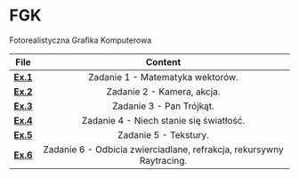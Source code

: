 # FGK
Fotorealistyczna Grafika Komputerowa

File | Content | 
:---:  | :---: |
[**Ex.1**](https://github.com/Tosiaalwayssmile/FGK/tree/main/Ex.1) | Zadanie 1 - Matematyka wektorów. |
[**Ex.2**](https://github.com/Tosiaalwayssmile/FGK/tree/main/Ex.2) | Zadanie 2 - Kamera, akcja. |
[**Ex.3**](https://github.com/Tosiaalwayssmile/FGK/tree/main/Ex.3) | Zadanie 3 - Pan Trójkąt. |
[**Ex.4**](https://github.com/Tosiaalwayssmile/FGK/tree/main/Ex.4) | Zadanie 4 - Niech stanie się światłość. |
[**Ex.5**](https://github.com/Tosiaalwayssmile/FGK/tree/main/Ex.5) | Zadanie 5 - Tekstury. |
[**Ex.6**](https://github.com/Tosiaalwayssmile/FGK/tree/main/Ex.6) | Zadanie 6 - Odbicia zwierciadlane, refrakcja, rekursywny Raytracing. |
